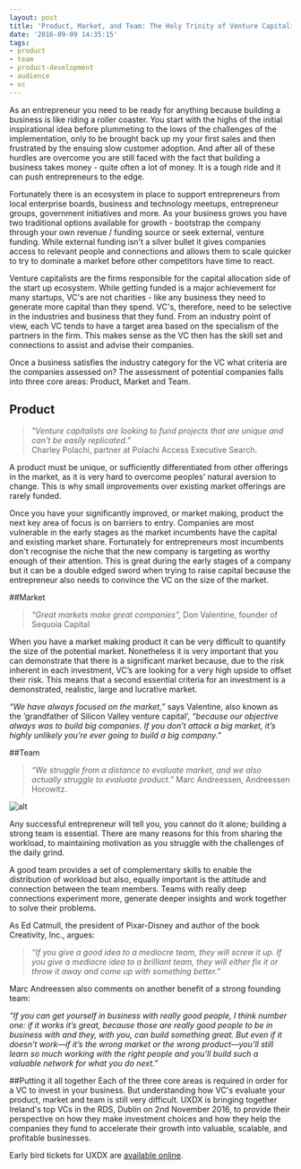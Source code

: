 ```yaml
---
layout: post
title: 'Product, Market, and Team: The Holy Trinity of Venture Capitalists'
date: '2016-09-09 14:35:15'
tags:
- product
- team
- product-development
- audience
- vc
---
```


As an entrepreneur you need to be ready for anything because building a business is like riding a roller coaster. You start with the highs of the initial inspirational idea before plummeting to the lows of the challenges of the implementation, only to be brought back up my your first sales and then frustrated by the ensuing slow customer adoption. And after all of these hurdles are overcome you are still faced with the fact that building a business takes money - quite often a lot of money. It is a tough ride and it can push entrepreneurs to the edge. 

Fortunately there is an ecosystem in place to support entrepreneurs from local enterprise boards, business and technology meetups, entrepreneur groups, government initiatives and more. As your business grows you have two traditional options available for growth - bootstrap the company through your own revenue / funding source or seek external, venture funding. While external funding isn't a silver bullet it gives companies access to relevant people and connections and allows them to scale quicker to try to dominate a market before other competitors have time to react. 

Venture capitalists are the firms responsible for the capital allocation side of the start up ecosystem. While getting funded is a major achievement for many startups, VC's are not charities - like any business they need to generate more capital than they spend. VC's, therefore, need to be selective in the industries and business that they fund. From an industry point of view, each VC tends to have a target area based on the specialism of the partners in the firm. This makes sense as the VC then has the skill set and connections to assist and advise their companies. 

Once a business satisfies the industry category for the VC what criteria are the companies assessed on? The assessment of potential companies falls into three core areas: Product, Market and Team. 

## Product

>*"Venture capitalists are looking to fund projects that are unique and can't be easily replicated.”*   
Charley Polachi, partner at Polachi Access Executive Search. 

A product must be unique, or sufficiently differentiated from other offerings in the market, as it is very hard to overcome peoples' natural aversion to change. This is why small improvements over existing market offerings are rarely funded. 

Once you have your significantly improved, or market making, product the next key area of focus is on barriers to entry. Companies are most vulnerable in the early stages as the market incumbents have the capital and existing market share. Fortunately for entrepreneurs most incumbents don't recognise the niche that the new company is targeting as worthy enough of their attention. This is great during the early stages of a company but it can be a double edged sword when trying to raise capital because the entrepreneur also needs to convince the VC on the size of the market. 

##Market
>*“Great markets make great companies”,*  Don Valentine, founder of Sequoia Capital

When you have a market making product it can be very difficult to quantify the size of the potential market. Nonetheless it is very important that you can demonstrate that there is a significant market because, due to the risk inherent in each investment, VC’s are looking for a very high upside to offset their risk. This means that a second essential criteria for an investment is a demonstrated, realistic, large and lucrative market.  

*“We have always focused on the market,*” says Valentine, also known as the ‘grandfather of Silicon Valley venture capital’, *“because our objective always was to build big companies. If you don’t attack a big market, it’s highly unlikely you’re ever going to build a big company.”*

##Team
>*“We struggle from a distance to evaluate market, and we also actually struggle to evaluate product.”*   Marc Andreessen, Andreessen Horowitz.

![alt](/content/images/2016/09/Team.jpg)

Any successful entrepreneur will tell you, you cannot do it alone; building a strong team is essential. There are many reasons for this from sharing the workload, to maintaining motivation as you struggle with the challenges of the daily grind. 

A good team provides a set of complementary skills to enable the distribution of workload but also, equally important is the attitude and connection between the team members. Teams with really deep connections experiment more, generate deeper insights and work together to solve their problems.

As Ed Catmull, the president of Pixar-Disney and author of the book Creativity, Inc., argues: 
>*“If you give a good idea to a mediocre team, they will screw it up. If you give a mediocre idea to a brilliant team, they will either fix it or throw it away and come up with something better.”* 

Marc Andreessen also comments on another benefit of a strong founding team:

*“If you can get yourself in business with really good people, I think number one: if it works it’s great, because those are really good people to be in business with and they, with you, can build something great. But even if it doesn’t work—if it’s the wrong market or the wrong product—you’ll still learn so much working with the right people and you’ll build such a valuable network for what you do next.”*

##Putting it all together
Each of the three core areas is required in order for a VC to invest in your business. But understanding how VC's evaluate your product, market and team is still very difficult. UXDX is bringing together Ireland's top VCs in the RDS, Dublin on 2nd November 2016, to provide their perspective on how they make investment choices and how they help the companies they fund to accelerate their growth into valuable, scalable, and profitable businesses. 

Early bird tickets for UXDX are [available online](https://uxdxconf.com/#/).


